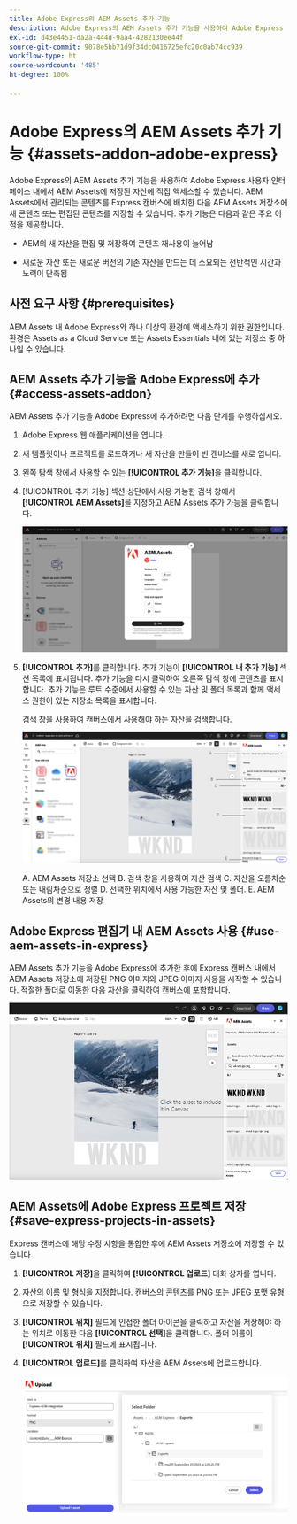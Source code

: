 ```yaml
---
title: Adobe Express의 AEM Assets 추가 기능
description: Adobe Express의 AEM Assets 추가 기능을 사용하여 Adobe Express 사용자 인터페이스 내에서 AEM Assets에 저장된 자산에 직접 액세스할 수 있습니다.
exl-id: d43e4451-da2a-444d-9aa4-4282130ee44f
source-git-commit: 9078e5bb71d9f34dc0416725efc20c0ab74cc939
workflow-type: ht
source-wordcount: '485'
ht-degree: 100%

---
```


# Adobe Express의 AEM Assets 추가 기능 {#assets-addon-adobe-express}

Adobe Express의 AEM Assets 추가 기능을 사용하여 Adobe Express 사용자 인터페이스 내에서 AEM Assets에 저장된 자산에 직접 액세스할 수 있습니다. AEM Assets에서 관리되는 콘텐츠를 Express 캔버스에 배치한 다음 AEM Assets 저장소에 새 콘텐츠 또는 편집된 콘텐츠를 저장할 수 있습니다. 추가 기능은 다음과 같은 주요 이점을 제공합니다.

* AEM의 새 자산을 편집 및 저장하여 콘텐츠 재사용이 늘어남

* 새로운 자산 또는 새로운 버전의 기존 자산을 만드는 데 소요되는 전반적인 시간과 노력이 단축됨

## 사전 요구 사항 {#prerequisites}

AEM Assets 내 Adobe Express와 하나 이상의 환경에 액세스하기 위한 권한입니다. 환경은 Assets as a Cloud Service 또는 Assets Essentials 내에 있는 저장소 중 하나일 수 있습니다.


## AEM Assets 추가 기능을 Adobe Express에 추가 {#access-assets-addon}

AEM Assets 추가 기능을 Adobe Express에 추가하려면 다음 단계를 수행하십시오.

1. Adobe Express 웹 애플리케이션을 엽니다.

1. 새 템플릿이나 프로젝트를 로드하거나 새 자산을 만들어 빈 캔버스를 새로 엽니다.

1. 왼쪽 탐색 창에서 사용할 수 있는 **[!UICONTROL 추가 기능]**&#x200B;을 클릭합니다.

1. [!UICONTROL 추가 기능] 섹션 상단에서 사용 가능한 검색 창에서 **[!UICONTROL AEM Assets]**&#x200B;을 지정하고 AEM Assets 추가 가능을 클릭합니다.

   ![AEM Assets 추가 기능](assets/aem-assets-add-on.png)

1. **[!UICONTROL 추가]**&#x200B;를 클릭합니다. 추가 기능이 **[!UICONTROL 내 추가 기능]** 섹션 목록에 표시됩니다. 추가 기능을 다시 클릭하여 오른쪽 탐색 창에 콘텐츠를 표시합니다. 추가 기능은 루트 수준에서 사용할 수 있는 자산 및 폴더 목록과 함께 액세스 권한이 있는 저장소 목록을 표시합니다.

   검색 창을 사용하여 캔버스에서 사용해야 하는 자산을 검색합니다.

   ![AEM Assets 추가 기능에서 자산 검색](assets/assets-add-on-browse-assets.png)

   A. AEM Assets 저장소 선택 B. 검색 창을 사용하여 자산 검색 C. 자산을 오름차순 또는 내림차순으로 정렬 D. 선택한 위치에서 사용 가능한 자산 및 폴더. E. AEM Assets의 변경 내용 저장



## Adobe Express 편집기 내 AEM Assets 사용 {#use-aem-assets-in-express}

AEM Assets 추가 기능을 Adobe Express에 추가한 후에 Express 캔버스 내에서 AEM Assets 저장소에 저장된 PNG 이미지와 JPEG 이미지 사용을 시작할 수 있습니다. 적절한 폴더로 이동한 다음 자산을 클릭하여 캔버스에 포함합니다.

![Assets 추가 기능에서 자산 포함](assets/aem-assets-add-on-include-assets.png)


## AEM Assets에 Adobe Express 프로젝트 저장 {#save-express-projects-in-assets}

Express 캔버스에 해당 수정 사항을 통합한 후에 AEM Assets 저장소에 저장할 수 있습니다.

1. **[!UICONTROL 저장]**&#x200B;을 클릭하여 **[!UICONTROL 업로드]** 대화 상자를 엽니다.
1. 자산의 이름 및 형식을 지정합니다. 캔버스의 콘텐츠를 PNG 또는 JPEG 포맷 유형으로 저장할 수 있습니다.

1. **[!UICONTROL 위치]** 필드에 인접한 폴더 아이콘을 클릭하고 자산을 저장해야 하는 위치로 이동한 다음 **[!UICONTROL 선택]**&#x200B;을 클릭합니다. 폴더 이름이 **[!UICONTROL 위치]** 필드에 표시됩니다.

1. **[!UICONTROL 업로드]**&#x200B;를 클릭하여 자산을 AEM Assets에 업로드합니다.

   ![AEM에 자산 저장](assets/aem-assets-add-on-save.png)
